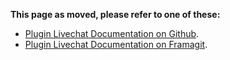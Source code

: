 **This page as moved, please refer to one of these:**

* [Plugin Livechat Documentation on Github](https://johnxlivingston.github.io/peertube-plugin-livechat/fr/documentation/installation/).
* [Plugin Livechat Documentation on Framagit](https://livingston.frama.io/peertube-plugin-livechat/fr/documentation/installation/).
